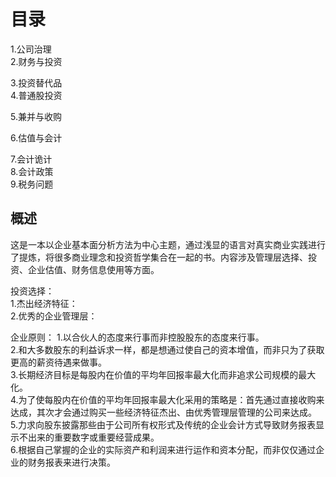 # 目录
1.公司治理      
2.财务与投资       

3.投资替代品      
4.普通股投资      

5.兼并与收购  


6.估值与会计    

7.会计诡计     
8.会计政策    
9.税务问题   

## 概述
这是一本以企业基本面分析方法为中心主题，通过浅显的语言对真实商业实践进行了提炼，将很多商业理念和投资哲学集合在一起的书。内容涉及管理层选择、投资、企业估值、财务信息使用等方面。


投资选择：    
1.杰出经济特征：      
2.优秀的企业管理层：       

企业原则：
1.以合伙人的态度来行事而非控股股东的态度来行事。    
2.和大多数股东的利益诉求一样，都是想通过使自己的资本增值，而非只为了获取更高的薪资待遇来做事。    
3.长期经济目标是每股内在价值的平均年回报率最大化而非追求公司规模的最大化。    
4.为了使每股内在价值的平均年回报率最大化采用的策略是：首先通过直接收购来达成，其次才会通过购买一些经济特征杰出、由优秀管理层管理的公司来达成。    
5.力求向股东披露那些由于公司所有权形式及传统的企业会计方式导致财务报表显示不出来的重要数字或重要经营成果。    
6.根据自己掌握的企业的实际资产和利润来进行运作和资本分配，而非仅仅通过企业的财务报表来进行决策。    


